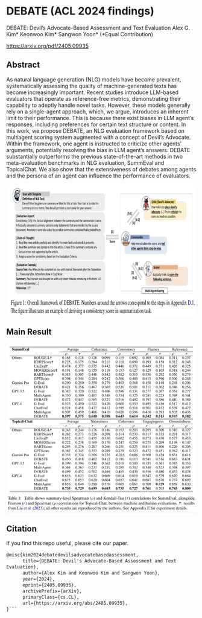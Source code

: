 # DEBATE (ACL 2024 findings)
DEBATE: Devil’s Advocate-Based Assessment and Text Evaluation
Alex G. Kim* Keonwoo Kim* Sangwon Yoon* (*Equal Contribution)

https://arxiv.org/pdf/2405.09935

## Abstract
As natural language generation (NLG) models have become prevalent, systematically assessing the quality of machine-generated texts has become increasingly important. Recent studies introduce LLM-based evaluators that operate as reference-free metrics, demonstrating their capability to adeptly handle novel tasks. However, these models generally rely on a single-agent approach, which, we argue, introduces an inherent limit to their performance. This is because there exist biases in LLM agent’s responses, including preferences for certain text structure or content. In this work, we propose DEBATE, an NLG evaluation framework based on multiagent scoring system augmented with a concept of Devil’s Advocate. Within the framework, one agent is instructed to criticize other agents’ arguments, potentially resolving the bias in LLM agent’s answers. DEBATE substantially outperforms the previous state-of-the-art methods in two meta-evaluation benchmarks in NLG evaluation, SummEval and TopicalChat. We also show that the extensiveness of debates among agents and the persona of an agent can influence the performance of evaluators.

<p align="center">
<img src=".\png\figure.png" height = "350" alt="" align=center />
</p>

## Main Result
<p align="center">
<img src=".\png\results.png" height = "450" alt="" align=center />
</p>

## Citation
If you find this repo useful, please cite our paper. 

```
@misc{kim2024debatedevilsadvocatebasedassessment,
      title={DEBATE: Devil's Advocate-Based Assessment and Text Evaluation}, 
      author={Alex Kim and Keonwoo Kim and Sangwon Yoon},
      year={2024},
      eprint={2405.09935},
      archivePrefix={arXiv},
      primaryClass={cs.CL},
      url={https://arxiv.org/abs/2405.09935}, 
}```
